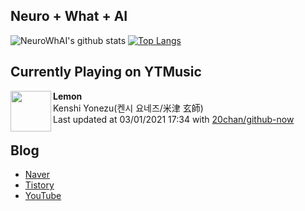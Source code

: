 ## Neuro + What + AI

![NeuroWhAI's github stats](https://github-readme-stats.vercel.app/api?username=neurowhai&count_private=true&show_icons=true)
[![Top Langs](https://github-readme-stats.vercel.app/api/top-langs/?username=neurowhai&layout=compact)](https://github.com/anuraghazra/github-readme-stats)

## Currently Playing on YTMusic

[<img align="left" height="65" src="https://lh3.googleusercontent.com/WBMsP83yVO0XWQs3H3psAhGqLULgP_O8YyjzExf9uMA2L6LkXjtEfZQ1Q-ZDFS3r7eNAnt12IuzoVq4">](https://music.youtube.com/channel/UCC_OGcKdYY-aWFvVMFVGbzw)

**Lemon**  
Kenshi Yonezu(켄시 요네즈/米津 玄師)  
Last updated at 03/01/2021 17:34 with [20chan/github-now](https://github.com/20chan/github-now)

## Blog

- [Naver](http://blog.naver.com/neurowhai)
- [Tistory](http://neurowhai.tistory.com/)
- [YouTube](https://www.youtube.com/channel/UCB_v1xU6laBHOeH6z4L-Mtw)
